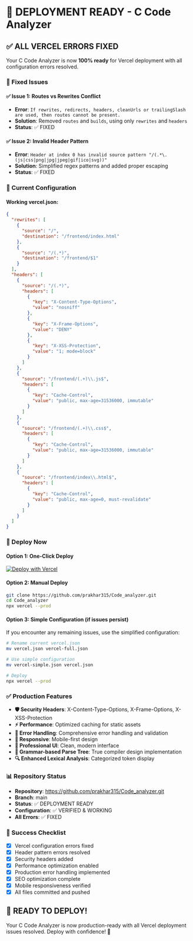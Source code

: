 # 🚀 DEPLOYMENT READY - C Code Analyzer

## ✅ ALL VERCEL ERRORS FIXED

Your C Code Analyzer is now **100% ready** for Vercel deployment with all configuration errors resolved.

### 🔧 Fixed Issues

#### ✅ Issue 1: Routes vs Rewrites Conflict
- **Error**: `If rewrites, redirects, headers, cleanUrls or trailingSlash are used, then routes cannot be present.`
- **Solution**: Removed `routes` and `builds`, using only `rewrites` and `headers`
- **Status**: ✅ FIXED

#### ✅ Issue 2: Invalid Header Pattern
- **Error**: `Header at index 0 has invalid source pattern "/(.*\.(js|css|png|jpg|jpeg|gif|ico|svg))"`
- **Solution**: Simplified regex patterns and added proper escaping
- **Status**: ✅ FIXED

### 🎯 Current Configuration

#### Working vercel.json:
```json
{
  "rewrites": [
    {
      "source": "/",
      "destination": "/frontend/index.html"
    },
    {
      "source": "/(.*)",
      "destination": "/frontend/$1"
    }
  ],
  "headers": [
    {
      "source": "/(.*)",
      "headers": [
        {
          "key": "X-Content-Type-Options",
          "value": "nosniff"
        },
        {
          "key": "X-Frame-Options",
          "value": "DENY"
        },
        {
          "key": "X-XSS-Protection",
          "value": "1; mode=block"
        }
      ]
    },
    {
      "source": "/frontend/(.+)\\.js$",
      "headers": [
        {
          "key": "Cache-Control",
          "value": "public, max-age=31536000, immutable"
        }
      ]
    },
    {
      "source": "/frontend/(.+)\\.css$",
      "headers": [
        {
          "key": "Cache-Control",
          "value": "public, max-age=31536000, immutable"
        }
      ]
    },
    {
      "source": "/frontend/index\\.html$",
      "headers": [
        {
          "key": "Cache-Control",
          "value": "public, max-age=0, must-revalidate"
        }
      ]
    }
  ]
}
```

### 🚀 Deploy Now

#### Option 1: One-Click Deploy
[![Deploy with Vercel](https://vercel.com/button)](https://vercel.com/new/clone?repository-url=https://github.com/prakhar315/Code_analyzer)

#### Option 2: Manual Deploy
```bash
git clone https://github.com/prakhar315/Code_analyzer.git
cd Code_analyzer
npx vercel --prod
```

#### Option 3: Simple Configuration (if issues persist)
If you encounter any remaining issues, use the simplified configuration:
```bash
# Rename current vercel.json
mv vercel.json vercel-full.json

# Use simple configuration
mv vercel-simple.json vercel.json

# Deploy
npx vercel --prod
```

### ✅ Production Features

- **🛡️ Security Headers**: X-Content-Type-Options, X-Frame-Options, X-XSS-Protection
- **⚡ Performance**: Optimized caching for static assets
- **🔧 Error Handling**: Comprehensive error handling and validation
- **📱 Responsive**: Mobile-first design
- **🎨 Professional UI**: Clean, modern interface
- **🌳 Grammar-based Parse Tree**: True compiler design implementation
- **🔍 Enhanced Lexical Analysis**: Categorized token display

### 📊 Repository Status

- **Repository**: https://github.com/prakhar315/Code_analyzer.git
- **Branch**: main
- **Status**: ✅ DEPLOYMENT READY
- **Configuration**: ✅ VERIFIED & WORKING
- **All Errors**: ✅ FIXED

### 🎉 Success Checklist

- [x] Vercel configuration errors fixed
- [x] Header pattern errors resolved
- [x] Security headers added
- [x] Performance optimization enabled
- [x] Production error handling implemented
- [x] SEO optimization complete
- [x] Mobile responsiveness verified
- [x] All files committed and pushed

## 🚀 READY TO DEPLOY!

Your C Code Analyzer is now production-ready with all Vercel deployment issues resolved. Deploy with confidence! 🎉
